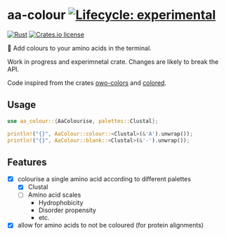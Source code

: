 # aa-colour [![Lifecycle: experimental](https://img.shields.io/badge/lifecycle-experimental-orange.svg)](https://www.tidyverse.org/lifecycle/#experimental)

[![Rust](https://github.com/jeanmanguy/aa-colour/workflows/Rust/badge.svg?branch=master)](https://github.com/jeanmanguy/aa-regex/actions?query=workflow%3ARust)
[![Crates.io license](https://img.shields.io/crates/l/aa_regex)](https://github.com/jeanmanguy/aa-regex/blob/master/LICENSE)

🎨 Add colours to your amino acids in the terminal.

Work in progress and experimnetal crate. Changes are likely to break the API.

Code inspired from the crates [owo-colors](https://github.com/jam1garner/owo-colors) and [colored](https://github.com/mackwic/colored).

## Usage

```rust
use aa_colour::{AaColourise, palettes::Clustal};

println!("{}", AaColour::colour::<Clustal>(&'A').unwrap());
println!("{}", AaColour::blank::<Clustal>(&'-').unwrap());
```

## Features

- [X] colourise a single amino acid according to different palettes
  - [X] Clustal
  - [ ] Amino acid scales
    - Hydrophobicity
    - Disorder propensity
    - etc.
- [X] allow for amino acids to not be coloured (for protein alignments)
